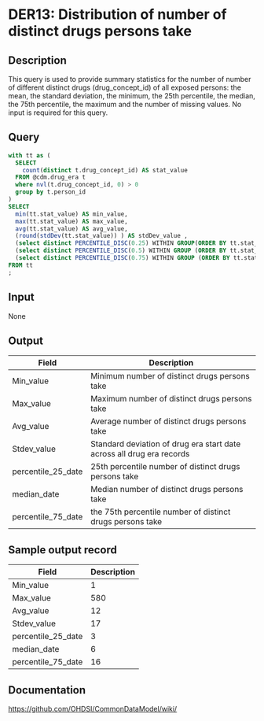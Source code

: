 <!---
Group:drug era
Name:DER13 Distribution of number of distinct drugs persons take
Author:Patrick Ryan
CDM Version: 5.0
-->

# DER13: Distribution of number of distinct drugs persons take

## Description
This query is used to provide summary statistics for the number of number of different distinct drugs (drug_concept_id) of all exposed persons: the mean, the standard deviation, the minimum, the 25th percentile, the median, the 75th percentile, the maximum and the number of missing values. No input is required for this query.

## Query
```sql
with tt as (
  SELECT
    count(distinct t.drug_concept_id) AS stat_value
  FROM @cdm.drug_era t
  where nvl(t.drug_concept_id, 0) > 0
  group by t.person_id
)
SELECT
  min(tt.stat_value) AS min_value,
  max(tt.stat_value) AS max_value,
  avg(tt.stat_value) AS avg_value,
  (round(stdDev(tt.stat_value)) ) AS stdDev_value ,
  (select distinct PERCENTILE_DISC(0.25) WITHIN GROUP(ORDER BY tt.stat_value) OVER() from tt) AS percentile_25,
  (select distinct PERCENTILE_DISC(0.5) WITHIN GROUP (ORDER BY tt.stat_value) OVER() from tt) AS median_value,
  (select distinct PERCENTILE_DISC(0.75) WITHIN GROUP (ORDER BY tt.stat_value) OVER() from tt) AS percential_75
FROM tt
;
```

## Input

None

## Output

|  Field |  Description |
| --- | --- |
| Min_value | Minimum number of distinct drugs persons take |
| Max_value | Maximum number of distinct drugs persons take |
| Avg_value | Average number of distinct drugs persons take |
| Stdev_value | Standard deviation of drug era start date across all drug era records |
| percentile_25_date | 25th percentile number of distinct drugs persons take |
| median_date | Median number of distinct drugs persons take |
| percentile_75_date | the 75th percentile number of distinct drugs persons take |

## Sample output record

|  Field |  Description |
| --- | --- |
| Min_value | 1 |
| Max_value | 580 |
| Avg_value | 12 |
| Stdev_value | 17 |
| percentile_25_date | 3 |
| median_date | 6 |
| percentile_75_date | 16 |



## Documentation
https://github.com/OHDSI/CommonDataModel/wiki/
